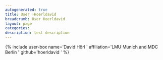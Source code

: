 ```yaml
---
autogenerated: true
title: User ›Hoerldavid
breadcrumb: User Hoerldavid
layout: page
categories: 
description: test description
---
```


{% include user-box name='David Hörl ' affiliation='LMU Munich and MDC Berlin ' github='hoerldavid ' %}
